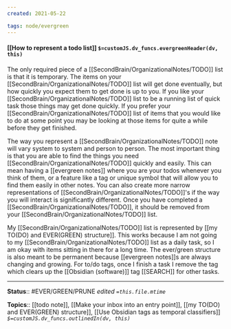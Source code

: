 ```yaml
---
created: 2021-05-22

tags: node/evergreen
---
```


#### [[How to represent a todo list]] `$=customJS.dv_funcs.evergreenHeader(dv, this)`

The only required piece of a [[SecondBrain/OrganizationalNotes/TODO]] list is that it is temporary. The items on your [[SecondBrain/OrganizationalNotes/TODO]] list will get done eventually, but how quickly you expect them to get done is up to you. If you like your [[SecondBrain/OrganizationalNotes/TODO]] list to be a running list of quick task those things may get done quickly. If you prefer your [[SecondBrain/OrganizationalNotes/TODO]] list of items that you would like to do at some point you may be looking at those items for quite a while before they get finished.

The way you represent a [[SecondBrain/OrganizationalNotes/TODO]] note will vary system to system and person to person. The most important thing is that you are able to find the things you need [[SecondBrain/OrganizationalNotes/TODO]] quickly and easily. This can mean having a [[evergreen notes]] where you are your todos whenever you think of them, or a feature like a tag or unique symbol that will allow you to find them easily in other notes. You can also create more narrow representations of [[SecondBrain/OrganizationalNotes/TODO]]'s if the way you will interact is significantly different. Once you have completed a [[SecondBrain/OrganizationalNotes/TODO]], it should be removed from your [[SecondBrain/OrganizationalNotes/TODO]] list.

My [[SecondBrain/OrganizationalNotes/TODO]] list is represented by [[my TO(DO) and EVER(GREEN) structure]]. This works because I am not going to my [[SecondBrain/OrganizationalNotes/TODO]] list as a daily task, so I am okay with items sitting in there for a long time. The ever/green structure is also meant to be permanent because [[evergreen notes]]s are always changing and growing. For to/do tags, once I finish a task I remove the tag which clears up the [[Obsidian (software)]] tag [[SEARCH]] for other tasks.

---

**Status**:: #EVER/GREEN/PRUNE 
*edited `=this.file.mtime`*

**Topics**:: [[todo note]], [[Make your inbox into an entry point]], [[my TO(DO) and EVER(GREEN) structure]], [[Use Obsidian tags as temporal classifiers]]
*`$=customJS.dv_funcs.outlinedIn(dv, this)`*

